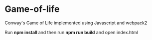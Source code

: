 # Game-of-life
Conway's Game of Life implemented using Javascript and webpack2

Run  <b>npm install </b>
and then run <b>npm run build</b>
and open index.html
